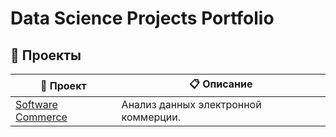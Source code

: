 # Data Science Projects Portfolio

## 📁 Проекты

| 📂 Проект | 📋 Описание |
|-----------|------------|
| [Software Commerce](./projects/software_commerce) | Анализ данных электронной коммерции. |
